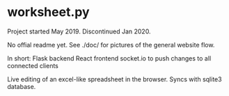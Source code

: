# worksheet.py

Project started May 2019. Discontinued Jan 2020.

No offial readme yet. See ./doc/ for pictures of the general website flow.

In short:
    Flask backend
    React frontend
    socket.io to push changes to all connected clients

Live editing of an excel-like spreadsheet in the browser. Syncs with sqlite3 database.
